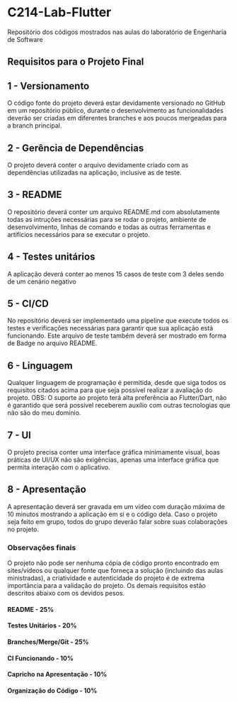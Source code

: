 # C214-Lab-Flutter
Repositório dos códigos mostrados nas aulas do laboratório de Engenharia de Software
## Requisitos para o Projeto Final
## 1 - Versionamento
O código fonte do projeto deverá estar devidamente versionado no GitHub em um repositório público, durante o desenvolvimento as funcionalidades deverão ser criadas em diferentes branches e aos poucos mergeadas para a branch principal.
## 2 - Gerência de Dependências
O projeto deverá conter o arquivo devidamente criado com as dependências utilizadas na aplicação, inclusive as de teste.
## 3 - README
O repositório deverá conter um arquivo README.md com absolutamente todas as intruções necessárias para se rodar o projeto, ambiente de desenvolvimento, linhas de comando  e todas as outras ferramentas e artifícios necessários para se executar o projeto.
## 4 - Testes unitários
A aplicação deverá conter ao menos 15 casos de teste com 3 deles sendo de um cenário negativo
## 5 - CI/CD
No repositório deverá ser implementado uma pipeline que execute todos os testes e verificações necessárias para garantir que sua aplicação está funcionando. Este arquivo de teste também deverá ser mostrado em forma de Badge no arquivo README.
## 6 - Linguagem
Qualquer linguagem de programação é permitida, desde que siga todos os requisitos citados acima para que seja possível realizar a avaliação do projeto. OBS: O suporte ao projeto terá alta preferência ao Flutter/Dart, não é garantido que será possível receberem auxílio com outras tecnologias que não são do meu domínio.
## 7 - UI
O projeto precisa conter uma interface gráfica minimamente visual, boas práticas de UI/UX não são exigências, apenas uma interface gráfica que permita interação com o aplicativo.
## 8 - Apresentação
A apresentação deverá ser gravada em um vídeo com duração máxima de 10 minutos mostrando a aplicação em si e o código dela. Caso o projeto seja feito em grupo, todos do grupo deverão falar sobre suas colaborações no projeto.

### Observações finais
O projeto não pode ser nenhuma cópia de código pronto encontrado em sites/vídeos ou qualquer fonte que forneça a solução (incluindo das aulas ministradas), a criatividade e autenticidade do projeto é de extrema importância para a validação do projeto. Os demais requisitos estão descritos abaixo com os devidos pesos.

#### README - 25%   
#### Testes Unitários - 20%   
#### Branches/Merge/Git - 25%   
#### CI Funcionando - 10%   
#### Capricho na Apresentação - 10%   
#### Organização do Código - 10%   
